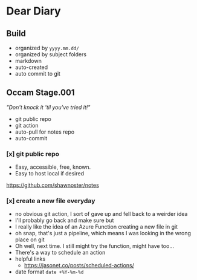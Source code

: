 
# Dear Diary

## Build

- organized by `yyyy.mm.dd/`
- organized by subject folders
- markdown
- auto-created
- auto commit to git

## Occam Stage.001

_"Don't knock it 'til you've tried it!"_

- git public repo
- git action
- auto-pull for notes repo
- auto-commit

### [x] git public repo

- Easy, accessible, free, known.
- Easy to host local if desired

https://github.com/shawnoster/notes

### [x] create a new file everyday

- no obvious git action, I sort of gave up and fell back to a weirder idea
- I'll probably go back and make sure but
- I really like the idea of an Azure Function creating a new file in git
- oh snap, that's just a pipeline, which means I was looking in the wrong place on git
- Oh well, next time. I still might try the function, might have too...
- There's a way to schedule an action
- helpful links
  - https://jasonet.co/posts/scheduled-actions/
- date format `date +%Y-%m-%d`
